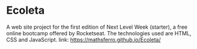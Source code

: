 # Ecoleta
A web site project for the first edition of Next Level Week (starter), a free online bootcamp offered by Rocketseat. The technologies used are HTML, CSS and JavaScript.  link: https://mathsferro.github.io/Ecoleta/
